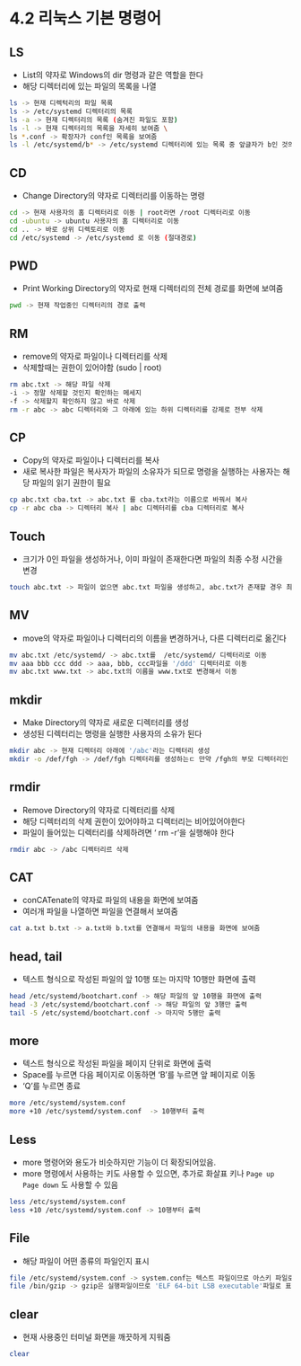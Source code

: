 # 4.2 리눅스 기본 명령어

## LS

- List의 약자로 Windows의 dir 명령과 같은 역할을 한다
- 해당 디렉터리에 있는 파일의 목록을 나열

```bash
ls -> 현재 디렉턱리의 파일 목록
ls -> /etc/systemd 디렉터리의 목록
ls -a -> 현재 디렉터리의 목록 (숨겨진 파일도 포함)
ls -l -> 현재 디렉터리의 목록을 자세히 보여줌 \
ls *.conf -> 확장자가 conf인 목록을 보여줌
ls -l /etc/systemd/b* -> /etc/systemd 디렉터리에 있는 목록 중 앞글자가 b인 것의 목록을 보여줌
```

## CD

- Change Directory의 약자로 디렉터리를 이동하는 명령

```bash
cd -> 현재 사용자의 홈 디렉터리로 이동 | root라면 /root 디렉터리로 이동
cd -ubuntu -> ubuntu 사용자의 홈 디렉터리로 이동
cd .. -> 바로 상위 디렉토리로 이동
cd /etc/systemd -> /etc/systemd 로 이동 (절대경로)
```

## PWD

- Print Working Directory의 약자로 현재 디렉터리의 전체 경로를 화면에 보여줌

```bash
pwd -> 현재 작업중인 디렉터리의 경로 출력
```

## RM

- remove의 약자로 파일이나 디렉터리를 삭제
- 삭제할때는 권한이 있어야함 (sudo | root)

```bash
rm abc.txt -> 해당 파일 삭제
-i -> 정말 삭제할 것인지 확인하는 메세지
-f -> 삭제할지 확인하지 않고 바로 삭제
rm -r abc -> abc 디렉터리와 그 아래에 있는 하위 디렉터리를 강제로 전부 삭제
```

## CP

- Copy의 약자로 파일이나 디렉터리를 복사
- 새로 복사한 파일은 복사자가 파일의 소유자가 되므로 명령을 실행하는 사용자는 해당 파일의 읽기 권한이 필요

```bash
cp abc.txt cba.txt -> abc.txt 를 cba.txt라는 이름으로 바꿔서 복사
cp -r abc cba -> 디렉터리 복사 | abc 디렉터리를 cba 디렉터리로 복사
```

## Touch

- 크기가 0인 파일을 생성하거나, 이미 파일이 존재한다면 파일의 최종 수정 시간을 변경

```bash
touch abc.txt -> 파일이 없으면 abc.txt 파일을 생성하고, abc.txt가 존재할 경우 최종 수정시간을 현재시간으로 변경
```

## MV

- move의 약자로 파일이나 디렉터리의 이름을 변경하거나, 다른 디렉터리로 옮긴다

```bash
mv abc.txt /etc/systemd/ -> abc.txt를  /etc/systemd/ 디렉터리로 이동
mv aaa bbb ccc ddd -> aaa, bbb, ccc파일을 '/ddd' 디렉터리로 이동
mv abc.txt www.txt -> abc.txt의 이름을 www.txt로 변경해서 이동
```

## mkdir

- Make Directory의 약자로 새로운 디렉터리를 생성
- 생성된 디렉터리는 명령을 실행한 사용자의 소유가 된다

```bash
mkdir abc -> 현재 디렉터리 아래에 '/abc'라는 디렉터리 생성
mkdir -o /def/fgh -> /def/fgh 디렉터리를 생성하는ㄷ 만약 /fgh의 부모 디렉터리인 /def가 없다면 자동 생성
```

## rmdir

- Remove Directory의 약자로 디렉터리를 삭제
- 해당 디렉터리의 삭제 권한이 있어야하고 디렉터리는 비어있어야한다
- 파일이 들어있는 디렉터리를 삭제하려면 ‘ rm -r’을 실행해야 한다

```bash
rmdir abc -> /abc 디렉터리르 삭제
```

## CAT

- conCATenate의 약자로 파일의 내용을 화면에 보여줌
- 여러개 파일을 나열하면 파일을 연결해서 보여줌

```bash
cat a.txt b.txt -> a.txt와 b.txt를 연결해서 파일의 내용을 화면에 보여줌
```

## head, tail

- 텍스트 형식으로 작성된 파일의 앞 10행 또는 마지막 10행만 화면에 출력

```bash
head /etc/systemd/bootchart.conf -> 해당 파일의 앞 10행을 화면에 출력
head -3 /etc/systemd/bootchart.conf -> 해당 파일의 앞 3행만 출력
tail -5 /etc/systemd/bootchart.conf -> 마지막 5행만 출력
```

## more

- 텍스트 형식으로 작성된 파일을 페이지 단위로 화면에 출력
- Space를 누르면 다음 페이지로 이동하면 ‘B’를 누르면 앞 페이지로 이동
- ‘Q’를 누르면 종료

```bash
more /etc/systemd/system.conf  
more +10 /etc/systemd/system.conf  -> 10행부터 출력
```

## Less

- more 명령어와 용도가 비슷하지만 기능이 더 확장되어있음.
- more 명령에서 사용하는 키도 사용할 수 있으면, 추가로 화살표 키나 `Page up` `Page down` 도 사용할 수 있음

```bash
less /etc/systemd/system.conf 
less +10 /etc/systemd/system.conf -> 10행부터 출력
```

## File

- 해당 파일이 어떤 종류의 파일인지 표시

```bash
file /etc/systemd/system.conf -> system.conf는 텍스트 파일이므로 아스키 파일로 표시됨
file /bin/gzip -> gzip은 실행파일이므로 'ELF 64-bit LSB executable'파일로 표시됨
```

## clear

- 현재 사용중인 터미널 화면을 깨끗하게 지워줌

```bash
clear 
```
